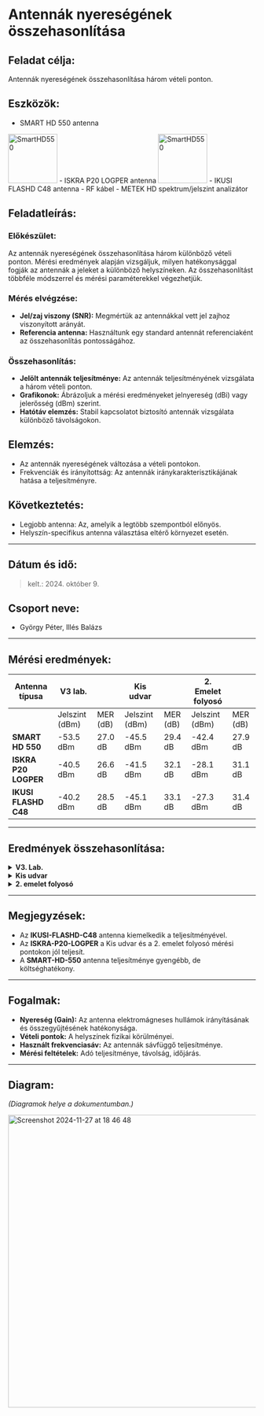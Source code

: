 # Antennák nyereségének összehasonlítása

## Feladat célja:
Antennák nyereségének összehasonlítása három vételi ponton.

## Eszközök:
- SMART HD 550 antenna 
<img width="100" alt="SmartHD550" src="https://github.com/user-attachments/assets/9b672e7c-8184-458b-829b-9b56e8910d90">   
- ISKRA P20 LOGPER antenna   
<img width="100" alt="SmartHD550" src="https://github.com/user-attachments/assets/67f56c78-bd6a-4484-8316-40f3a6f174a3">   
- IKUSI FLASHD C48 antenna
- RF kábel
- METEK HD spektrum/jelszint analizátor

## Feladatleírás:

### Előkészület:
Az antennák nyereségének összehasonlítása három különböző vételi ponton. Mérési eredmények alapján vizsgáljuk, milyen hatékonysággal fogják az antennák a jeleket a különböző helyszíneken. Az összehasonlítást többféle módszerrel és mérési paraméterekkel végezhetjük.

### Mérés elvégzése:
- **Jel/zaj viszony (SNR):** Megmértük az antennákkal vett jel zajhoz viszonyított arányát.
- **Referencia antenna:** Használtunk egy standard antennát referenciaként az összehasonlítás pontosságához.

### Összehasonlítás:
- **Jelölt antennák teljesítménye:** Az antennák teljesítményének vizsgálata a három vételi ponton.
- **Grafikonok:** Ábrázoljuk a mérési eredményeket jelnyereség (dBi) vagy jelerősség (dBm) szerint.
- **Hatótáv elemzés:** Stabil kapcsolatot biztosító antennák vizsgálata különböző távolságokon.

## Elemzés:
- Az antennák nyereségének változása a vételi pontokon.
- Frekvenciák és irányítottság: Az antennák iránykarakterisztikájának hatása a teljesítményre.

## Következtetés:
- Legjobb antenna: Az, amelyik a legtöbb szempontból előnyös.
- Helyszín-specifikus antenna választása eltérő környezet esetén.

---

## Dátum és idő:   
> kelt.: 2024. október 9.

## Csoport neve:   
- György Péter, Illés Balázs

---

## Mérési eredmények:

| Antenna típusa      | **V3 lab.**           |                  | **Kis udvar**       |                  | **2. Emelet folyosó** |                  |
|----------------------|-----------------------|------------------|---------------------|------------------|------------------------|------------------|
|                      | Jelszint (dBm)       | MER (dB)         | Jelszint (dBm)      | MER (dB)         | Jelszint (dBm)         | MER (dB)         |
| **SMART HD 550**     | -53.5 dBm            | 27.0 dB          | -45.5 dBm           | 29.4 dB          | -42.4 dBm              | 27.9 dB          |
| **ISKRA P20 LOGPER** | -40.5 dBm            | 26.6 dB          | -41.5 dBm           | 32.1 dB          | -28.1 dBm              | 31.1 dB          |
| **IKUSI FLASHD C48** | -40.2 dBm            | 28.5 dB          | -45.1 dBm           | 33.1 dB          | -27.3 dBm              | 31.4 dB          |

---

## Eredmények összehasonlítása:   

<details>
<summary><b>V3. Lab.</b></summary>
<ul>
  <li><b>IKUSI-FLASHD-C48:</b> Legjobb jelszint (-40.2 dBm), legmagasabb MER (28.5 dB).</li>
  <li><b>ISKRA-P20-LOGPER:</b> Közel azonos jelszint (-40.5 dBm), alacsonyabb MER (26.6 dB).</li>
  <li><b>SMART-HD-550:</b> Gyengébb teljesítmény (-53.5 dBm), elfogadható MER (27.0 dB).</li>
</ul>
</details>

<details>
<summary><b>Kis udvar</b></summary>
<ul>
  <li><b>IKUSI-FLASHD-C48:</b> Legjobb MER (33.1 dB), közepes jelszint (-45.1 dBm).</li>
  <li><b>ISKRA-P20-LOGPER:</b> Legjobb jelszint (-41.5 dBm), magas MER (32.1 dB).</li>
  <li><b>SMART-HD-550:</b> Gyengébb eredmények (-45.5 dBm, 29.4 dB).</li>
</ul>
</details>

<details>
<summary><b>2. emelet folyosó</b></summary>
<ul>
  <li><b>IKUSI-FLASHD-C48:</b> Legjobb jelszint (-27.3 dBm), legjobb MER (31.4 dB).</li>
  <li><b>ISKRA-P20-LOGPER:</b> Közel azonos jelszint (-28.1 dBm), magas MER (31.1 dB).</li>
  <li><b>SMART-HD-550:</b> Gyengébb eredmények (-42.4 dBm, 27.9 dB).</li>
</ul>
</details>

---

## Megjegyzések:
- Az **IKUSI-FLASHD-C48** antenna kiemelkedik a teljesítményével.
- Az **ISKRA-P20-LOGPER** a Kis udvar és a 2. emelet folyosó mérési pontokon jól teljesít.
- A **SMART-HD-550** antenna teljesítménye gyengébb, de költséghatékony.

---

## Fogalmak:

- **Nyereség (Gain):** Az antenna elektromágneses hullámok irányításának és összegyűjtésének hatékonysága.
- **Vételi pontok:** A helyszínek fizikai körülményei.
- **Használt frekvenciasáv:** Az antennák sávfüggő teljesítménye.
- **Mérési feltételek:** Adó teljesítménye, távolság, időjárás.

---

## Diagram:
_(Diagramok helye a dokumentumban.)_   

<img width="595" alt="Screenshot 2024-11-27 at 18 46 48" src="https://github.com/user-attachments/assets/889aa0f7-c18d-4738-8bb7-aef0ff10b2b4">


